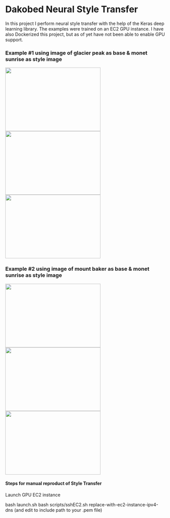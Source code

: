 # Dakobed Neural Style Transfer

In this project I perform neural style transfer with the help of the Keras deep learning library.  The examples
were trained on an EC2 GPU instance.  I have also Dockerized this project, but as of yet have not been able to enable
GPU support.


### Example #1 using image of glacier peak as base & monet sunrise as style image

<img src="https://dakobed-style.s3-us-west-2.amazonaws.com/style_dir/gp_base.jpg" width="300" height="200">
<img src="https://dakobed-style.s3-us-west-2.amazonaws.com/sunrise.jpg" width="300" height="200">
<img src="https://dakobed-style.s3-us-west-2.amazonaws.com/result.png" width="300" height="200">

### Example #2 using image of mount baker as base & monet sunrise as style image

<img src="https://dakobed-style.s3-us-west-2.amazonaws.com/baker_base.jpg" width="300" height="200">
<img src="https://dakobed-style.s3-us-west-2.amazonaws.com/monet_style.jpg" width="300" height="200">
<img src="https://dakobed-style.s3-us-west-2.amazonaws.com/_at_iteration_9.png" width="300" height="200">


#### Steps for manual reproduct of Style Transfer

Launch GPU EC2 instance

bash launch.sh
bash scripts/sshEC2.sh replace-with-ec2-instance-ipv4-dns  (and edit to include path to your .pem file) 

